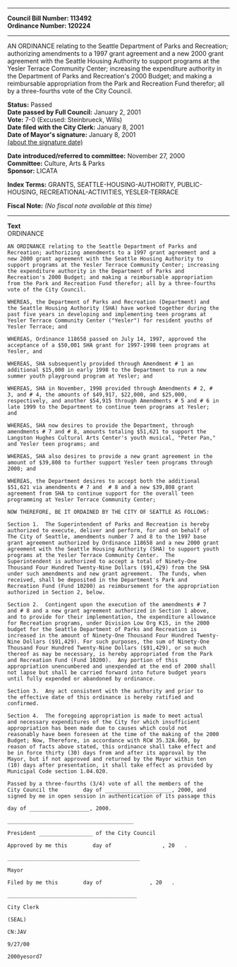 * * * * *  
  
**Council Bill Number: [](#h0)[](#h2)113492**   
**Ordinance Number: 120224**  
  
* * * * *  
  
AN ORDINANCE relating to the Seattle Department of Parks and Recreation; authorizing amendments to a 1997 grant agreement and a new 2000 grant agreement with the Seattle Housing Authority to support programs at the Yesler Terrace Community Center; increasing the expenditure authority in the Department of Parks and Recreation's 2000 Budget; and making a reimbursable appropriation from the Park and Recreation Fund therefor; all by a three-fourths vote of the City Council.  
  
**Status:** Passed   
**Date passed by Full Council:** January 2, 2001   
**Vote:** 7-0 (Excused: Steinbrueck, Wills)   
**Date filed with the City Clerk:** January 8, 2001   
**Date of Mayor's signature:** January 8, 2001   
[(about the signature date)](/~public/approvaldate.htm)   
  
  
**Date introduced/referred to committee:** November 27, 2000   
**Committee:** Culture, Arts & Parks   
**Sponsor:** LICATA   
  
**Index Terms:** GRANTS, SEATTLE-HOUSING-AUTHORITY, PUBLIC-HOUSING, RECREATIONAL-ACTIVITIES, YESLER-TERRACE  
  
**Fiscal Note:** *(No fiscal note available at this time)*  
  
* * * * *  
  
**Text**  
    ORDINANCE  
  
    AN ORDINANCE relating to the Seattle Department of Parks and  
    Recreation; authorizing amendments to a 1997 grant agreement and a  
    new 2000 grant agreement with the Seattle Housing Authority to  
    support programs at the Yesler Terrace Community Center; increasing  
    the expenditure authority in the Department of Parks and  
    Recreation's 2000 Budget; and making a reimbursable appropriation  
    from the Park and Recreation Fund therefor; all by a three-fourths  
    vote of the City Council.  
  
    WHEREAS, the Department of Parks and Recreation (Department) and  
    the Seattle Housing Authority (SHA) have worked together during the  
    past five years in developing and implementing teen programs at  
    Yesler Terrace Community Center ("Yesler") for resident youths of  
    Yesler Terrace; and  
  
    WHEREAS, Ordinance 118658 passed on July 14, 1997, approved the  
    acceptance of a $50,001 SHA grant for 1997-1998 teen programs at  
    Yesler, and  
  
    WHEREAS, SHA subsequently provided through Amendment # 1 an  
    additional $15,000 in early 1998 to the Department to run a new  
    summer youth playground program at Yesler; and  
  
    WHEREAS, SHA in November, 1998 provided through Amendments # 2, #  
    3, and # 4, the amounts of $49,917, $22,000, and $25,000,  
    respectively, and another $54,915 through Amendments # 5 and # 6 in  
    late 1999 to the Department to continue teen programs at Yesler;  
    and  
  
    WHEREAS, SHA now desires to provide the Department, through  
    amendments # 7 and # 8, amounts totaling $51,621 to support the  
    Langston Hughes Cultural Arts Center's youth musical, "Peter Pan,"  
    and Yesler teen programs; and  
  
    WHEREAS, SHA also desires to provide a new grant agreement in the  
    amount of $39,808 to further support Yesler teen programs through  
    2000; and  
  
    WHEREAS, the Department desires to accept both the additional  
    $51,621 via amendments # 7 and  # 8 and a new $39,808 grant  
    agreement from SHA to continue support for the overall teen  
    programming at Yesler Terrace Community Center;  
  
    NOW THEREFORE, BE IT ORDAINED BY THE CITY OF SEATTLE AS FOLLOWS:  
  
    Section 1.  The Superintendent of Parks and Recreation is hereby  
    authorized to execute, deliver and perform, for and on behalf of  
    The City of Seattle, amendments number 7 and 8 to the 1997 base  
    grant agreement authorized by Ordinance 118658 and a new 2000 grant  
    agreement with the Seattle Housing Authority (SHA) to support youth  
    programs at the Yesler Terrace Community Center.  The  
    Superintendent is authorized to accept a total of Ninety-One  
    Thousand Four Hundred Twenty-Nine Dollars ($91,429) from the SHA  
    under such amendments and new grant agreement.  The funds, when  
    received, shall be deposited in the Department's Park and  
    Recreation Fund (Fund 10200) as reimbursement for the appropriation  
    authorized in Section 2, below.  
  
    Section 2.  Contingent upon the execution of the amendments # 7  
    and # 8 and a new grant agreement authorized in Section 1 above,  
    and to provide for their implementation, the expenditure allowance  
    for Recreation programs, under Division Low Org K15, in the 2000  
    budget for the Seattle Department of Parks and Recreation is  
    increased in the amount of Ninety-One Thousand Four Hundred Twenty-  
    Nine Dollars ($91,429). For such purposes, the sum of Ninety-One  
    Thousand Four Hundred Twenty-Nine Dollars ($91,429), or so much  
    thereof as may be necessary, is hereby appropriated from the Park  
    and Recreation Fund (Fund 10200).  Any portion of this  
    appropriation unencumbered and unexpended at the end of 2000 shall  
    not lapse but shall be carried forward into future budget years  
    until fully expended or abandoned by ordinance.  
  
    Section 3.  Any act consistent with the authority and prior to  
    the effective date of this ordinance is hereby ratified and  
    confirmed.  
  
    Section 4.  The foregoing appropriation is made to meet actual  
    and necessary expenditures of the City for which insufficient  
    appropriation has been made due to causes which could not  
    reasonably have been foreseen at the time of the making of the 2000  
    Budget; Now, Therefore, in accordance with RCW 35.32A.060, by  
    reason of facts above stated, this ordinance shall take effect and  
    be in force thirty (30) days from and after its approval by the  
    Mayor, but if not approved and returned by the Mayor within ten  
    (10) days after presentation, it shall take effect as provided by  
    Municipal Code section 1.04.020.  
  
    Passed by a three-fourths (3/4) vote of all the members of the  
    City Council the        day of _____________________, 2000, and  
    signed by me in open session in authentication of its passage this  
  
    day of ___________________, 2000.  
  
    ________________________________________  
  
    President _________________ of the City Council  
  
    Approved by me this        day of                , 20   .  
  
    __________________________________________  
  
    Mayor  
  
    Filed by me this        day of               , 20   .  
  
    _________________________________________  
  
    City Clerk  
  
    (SEAL)  
  
    CN:JAV  
  
    9/27/00  
  
    2000yesord7  
